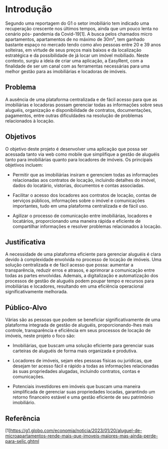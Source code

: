 # Introdução

Segundo uma reportagem do G1 o setor imobiliário tem indicado uma recuperação crescente nos últimos tempos, ainda que um pouco lenta no cenário pós- pandemia da Covid-19[1]. A busca pelos chamados micro apartamentos, apartamentos de no máximo de 30m², tem ganhado bastante espaço no mercado tendo como alvo pessoas entre 20 e 39 anos solteiras, em virtude de seus preços mais baixos e da localização estratégica e da possibilidade de já locar um imóvel mobiliado. Neste contexto, surgiu a ideia de criar uma aplicação, a EasyRent, com a finalidade de ser um canal com as ferramentas necessárias para uma melhor gestão para as imobiliárias e locadoras de imóveis. 

## Problema
A ausência de uma plataforma centralizada e de fácil acesso para que as imobiliárias e locadoras possam gerenciar todas as informações sobre seus aluguéis, organização e disponibilidade de contratos, documentações, pagamentos, entre outras dificuldades na resolução de problemas relacionados à locação. 
## Objetivos
O objetivo deste projeto é desenvolver uma aplicação que possa ser acessada tanto via web como mobile que simplifique a gestão de aluguéis tanto para imobiliárias quanto para locadores de imóveis. Os principais objetivos incluem: 

- Permitir que as imobiliárias insiram e gerenciem todas as informações relacionadas aos contratos de locação, incluindo detalhes do imóvel, dados do locatário, vistorias, documentos e contas associadas. 

- Facilitar o acesso dos locadores aos contratos de locação, contas de serviços públicos, informações sobre o imóvel e comunicações importantes, tudo em uma plataforma centralizada e de fácil uso. 

- Agilizar o processo de comunicação entre imobiliárias, locadores e locatários, proporcionando uma maneira rápida e eficiente de compartilhar informações e resolver problemas relacionados à locação. 

## Justificativa

A necessidade de uma plataforma eficiente para gerenciar aluguéis é clara devido à complexidade envolvida no processo de locação de imóveis. Uma solução centralizada e de fácil acesso que possa: aumentar a transparência, reduzir erros e atrasos, e aprimorar a comunicação entre todas as partes envolvidas. Ademais, a digitalização e automatização dos processos de gestão de aluguéis podem poupar tempo e recursos para imobiliárias e locadores, resultando em uma eficiência operacional significativamente melhorada. 

## Público-Alvo

Várias são as pessoas que podem se beneficiar significativamente de uma plataforma integrada de gestão de aluguéis, proporcionando-lhes mais controle, transparência e eficiência em seus processos de locação de imóveis, neste projeto o foco são: 

- Imobiliárias, que buscam uma solução eficiente para gerenciar suas carteiras de aluguéis de forma mais organizada e produtiva. 

- Locadores de imóveis, sejam eles pessoas físicas ou jurídicas, que desejam ter acesso fácil e rápido a todas as informações relacionadas às suas propriedades alugadas, incluindo contratos, contas e comunicações. 

- Potenciais investidores em imóveis que buscam uma maneira simplificada de gerenciar suas propriedades locadas, garantindo um retorno financeiro estável e uma gestão eficiente de seu patrimônio imobiliário. 

## Referência

[1]https://g1.globo.com/economia/noticia/2023/01/20/aluguel-de-microapartamentos-rende-mais-que-imoveis-maiores-mas-ainda-perde-para-selic.ghtml 


